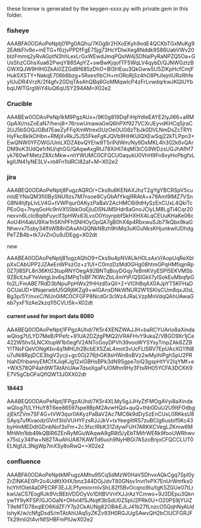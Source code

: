 these license is generated by the keygen-xxxx.py with private.gem in this folder.

### fisheye

AAABFA0ODAoPeNptj01Pg0AQhu/7K0g8r2HXoEKyh9odE4QCKbTGxMuKg92EAtkFIv9e+mETG+f6zjvPPDfFgE7Sjg73HcYDlwXeg8Nddk9S86UabVWv20bIzFmmq2yRvAGptN3hhLexLrGxWEwdJmqPQsIW4jSDNalPyRaNPZQ5Oa+GUsShzCGhsXua62PwqY88SApYZ+swBwKjqofTF5WqLV4qybD/QJNWGztzBGWXQJW9HlH0ZkAi0ZZGd8f685zDhO+BI3HEuu3QkGww5U5ZlKpHcfCmjFHuk5XSTY+NakqE706b6bzg+5RxesfIbCH+mORoRjSz4hO8PtJIejnlURzRhfeyIUuDR4VrzK/2f4gfv2GDqTAsAhQBq6GoMMqwIcP4zFrLvwdqrkwJKQIUYbbqUWTGrgWiY4IuQ6qUSY294AM=X02e2

### Crucible

AAABEw0ODAoPeNp1kM9PgzAUx+/9K0g819DqFiHpYdIeEAYE2IyJl66+aRMGpAXi/nsZoEaN7/hevj8+76rswUmawaGeQ6hPXf927VCXrJEyvdKHCq5jraC2UJ5bSOQJGBd7EaeZyFFqXmWtrex0UzOeOUG6zTbJk0DVLNmDsZcTRYtHyFkc8kIkOHbn+RMjXvRkJ5JS5FkeFgKJQVb9HHKUlQXEwSqj22kTLPpn3+EwQNW0YFDWG/UmLXDZAbvQYEIw9T5riPdWm/Ny9DxMKL4h302k6vQArDM9oK3UdQe1rNU/qhGG/QAqwAxgRtJ78XiHI74qMI3iCG9WDzsUGJhAfhf7yk760wFMetzZ8XcMkw+nhYWUMC0CFQCU0aqukU0VhH9Fn8xyHxPbgfxLkgIUN41yNE3LV+nt4Fn1IdRCl82af+M=X02e2

### jira

AAABEQ0ODAoPeNptj8FugzAQRO/+Cks9u8KENAXJhzT2gYgYBCRSpV5cumldEYNsQM3fl0BySNU9zs7M7nsoe8CyGbAfYkqjRRAtA+x79Aml9lMZ7VSnG8N4hjfpLlvLV4G+tVWPqur0AKyzPaBaV2AcHMC6i9dHySzEnCUxL4QkiTcPEoOq+7nyqGoHc9nVX55bkOoEjIuDSNJM5Hdr8aGnoJClyLM8LgTi4Cqr20nexvn6LcIcBqibFuyclf3pHWx63LvxO0YoynpbfSkHXHXALqCEUuKHaKe06cAoU4H4abU9Xw1hSKhPFhSNHOyOpQA7gB0hX4p4RbxwuSJb71kQbx9kaGNhwvx75sby34lfsWB8nDAsAhQQNkNBzh9hiMq3uKGuNksKHjunkwIUDhdgPeTZB4b+tk7JvZnOu9JDEgg=X02dt

new

AAABEA0ODAoPeNptj81ugzAQhO9+Cks9u4pNVAUkH0LsAxV/AopUqReXblpXxCAbUPP2JZAeEnWPszOz+z1UI+C0mzDzMd0GHg08htmGPqHMfiqjnRp0Z7jI8SFL8n36KtG3tupRNYOegA92BNTqBoyDGqy7eBmKVyESPI5EKVMSb9ZBclLtuFYeVetgLbv6q3MPqToBF7KWcZbL4mYtP/QSlGkli7yISokEuMbqfpGfo2L/FmABE7RdD3bNpuPpHWx2fHHzd5xQlI+2+VIOhBqAX0AJpYT5KFHaDGCUaUD+9NqerwbfJ5QRj6KZg9+wlGAnsDNkWNUR2W1lSKIsCUm8qxJ0sLBg3p/5Y/nvxC/NUn0iMC0CFGFP8NcdGr3cWz4JRaLVzpMnVdqQAhUAwaGeb7yxF1IzAe2kzq1I5CVLt5k=X02dt

#### current used for import data  8080

AAABEQ0ODAoPeNptj1FPgzAUhd/7K5r4XENZWAJJH+baRCYUArio8aXindawQlog7t/LYD7MeB/PPefc+91UA2DZjtgPMQ2iVRAFHvY9ukaZ/VBGO9Xr1jCe422W5hv5LNCXtupW1b0egfV2ANToGoyDPVh39vooWYSYsyTmpZAk8ZZBYlTNsFQeVONgKbv4q1MHUh2BcbEXSZaL4mot3vUcFLISRV7EpUAcXG11N8u7uNi8RpjDCE3bgV2ycji+gc0Oj276jhGK8sHWn8oBVz2wMyihlPghSpU2PRhlahDfnbaniyEMCfXJiqKJg12xlGBHsBPk3dN9Sgpe7oiQ3gspHtYV2lqYMf+e+WX578QP4ah9WTAtAhUAw7dseXgaFtJOMhn9Hy3FtxRH05YCFA3DCKK9E7V5gCbOFaQflQW13J0XX02dt

#### 18443

AAABEQ0ODAoPeNptj1FPgzAUhd/7K5r4XLMy5gJJHyZtFMOgAVyi8aXindawQlog7t/LYHuY8T6ee86597spe8BpM2AvwHQd+quQ+thb0DuU2U9ltFOdbgzjEkfZVm7SF4G+tVW3qur0AKyzPaBaV2Ac7MC6k9dDySzEnCUxL0RKksU8SAyq7ufKvaodzGVnf3lsIVUHYFzsRJJJkV+txYeegiItRS7zuBCIg6usbif5Kc43byHmMEDdtGDnbNof3sFm+2c3fscIRbK31ZdywFUH7ARKKCVegLZKmw6MMhWIn1bb49kQBIR6ZEnRyMGuWAqwA9gR8t5/yEbTMifrWERk9fooUWRhwvx75sLy34lfw+N82TAuAhUA87KAWTd6uoh9NyHBGi7A5zoBnjoCFQCCLUT0ELNgfJL3NgWp7mXSy8oRwQ==X02e2

### confluence

AAABFA0ODAoPeNptkMFugzAMhu95CqSdMzW0HaVSDhvxAQkCgq7Spl0yZrZINKAE0Pr2o4UdKtXHX/bnz344DOjJdvT80GNsv1nvt1vPX7EnUrWmfkx0hcYhfOlet4aDPECRF3EJJLPfyminrrnIvShL82f5BvOcqno9Iu/tgKSZGUe07tLrkwUaC57EogRJk9VcBEbVDDOyVo1DItBVVnfXJJrAzYCmwo+9J3DEpu3Qknyw1Y9yKFSP/GJOGaN+OHvI4fSJNqtf3bSdU0ZSpU2PRk0U+O20PS9jYUiZT9eMTD78xqlEO6KdZF/Y7p2CkAUNg82OBikEJLJ41b27fLnzcO5QqhNyAUdIshyK/w/cNfgDsd5/mTAtAhUAq5yZKZv93H0RGJUgSAwvQH2bCIUCFGRJFTk29mIi2t4vrNfSHBFmPlUwX02e2
